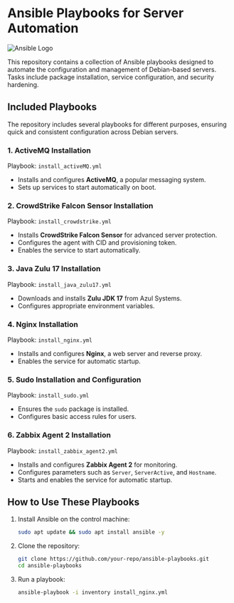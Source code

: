 # Ansible Playbooks for Server Automation

![Ansible Logo](https://upload.wikimedia.org/wikipedia/commons/2/24/Ansible_logo.svg)

This repository contains a collection of Ansible playbooks designed to automate the configuration and management of Debian-based servers. Tasks include package installation, service configuration, and security hardening.

## Included Playbooks

The repository includes several playbooks for different purposes, ensuring quick and consistent configuration across Debian servers.

### 1. **ActiveMQ Installation**  
Playbook: `install_activeMQ.yml`  
- Installs and configures **ActiveMQ**, a popular messaging system.  
- Sets up services to start automatically on boot.  

### 2. **CrowdStrike Falcon Sensor Installation**  
Playbook: `install_crowdstrike.yml`  
- Installs **CrowdStrike Falcon Sensor** for advanced server protection.  
- Configures the agent with CID and provisioning token.  
- Enables the service to start automatically.  

### 3. **Java Zulu 17 Installation**  
Playbook: `install_java_zulu17.yml`  
- Downloads and installs **Zulu JDK 17** from Azul Systems.  
- Configures appropriate environment variables.  

### 4. **Nginx Installation**  
Playbook: `install_nginx.yml`  
- Installs and configures **Nginx**, a web server and reverse proxy.  
- Enables the service for automatic startup.  

### 5. **Sudo Installation and Configuration**  
Playbook: `install_sudo.yml`  
- Ensures the `sudo` package is installed.  
- Configures basic access rules for users.  

### 6. **Zabbix Agent 2 Installation**  
Playbook: `install_zabbix_agent2.yml`  
- Installs and configures **Zabbix Agent 2** for monitoring.  
- Configures parameters such as `Server`, `ServerActive`, and `Hostname`.  
- Starts and enables the service for automatic startup.  

## How to Use These Playbooks  

1. Install Ansible on the control machine:  
   ```bash
   sudo apt update && sudo apt install ansible -y
   ```  
2. Clone the repository:  
   ```bash
   git clone https://github.com/your-repo/ansible-playbooks.git
   cd ansible-playbooks
   ```  
3. Run a playbook:  
   ```bash
   ansible-playbook -i inventory install_nginx.yml
   ```  
